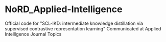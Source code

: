 # NoRD_Applied-Intelligence
Official code for "SCL-IKD: intermediate knowledge distillation via supervised contrastive representation learning" Communicated at Applied Intelligence Journal  Topics
